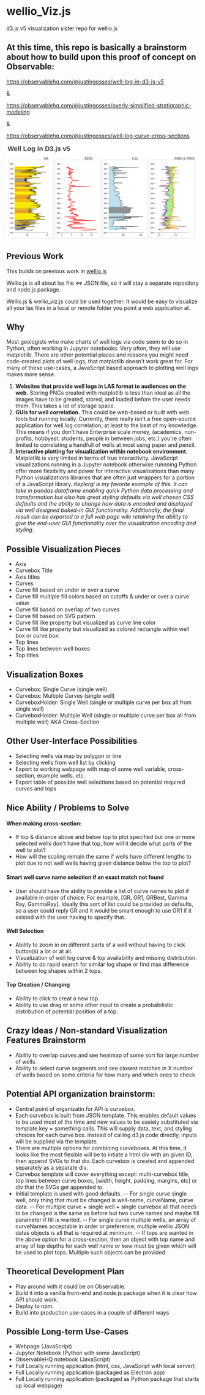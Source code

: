 # wellio_Viz.js
d3.js v5 visualization sister repo for wellio.js

## At this time, this repo is basically a brainstorm about how to build upon this proof of concept on Observable:
https://observablehq.com/@justingosses/well-log-in-d3-js-v5

&

https://observablehq.com/@justingosses/overly-simplified-stratigraphic-modeling

&

https://observablehq.com/@justingosses/well-log-curve-cross-sections


<a href="https://observablehq.com/@justingosses/well-log-in-d3-js-v5"><img src="well_log_screenshot.png"></a>

## Previous Work
This builds on previous work in <a href="https://github.com/JustinGOSSES/wellio.js">wellio.js</a>

Wellio.js is all about las file <=> JSON file, so it will stay a separate repository and node.js package.

Wellio.js & wellio_viz.js could be used together. It would be easy to visualize all your las files in a local or remote folder you point a web application at.

## Why

Most geologists who make charts of well logs via code seem to do so in Python, often working in Jupyter notebooks. Very often, they will use matplotlib. There are other potential places and reasons you might need code-created plots of well logs, that matplotlib doesn't work great for. For many of these use-cases, a JavaScript based approach to plotting well logs makes more sense.

1. <b>Websites that provide well logs in LAS format to audiences on the web.</b> Storing PNGs created with matplotlib is less than ideal as all the images have to be greated, stored, and loaded before the user needs them. This takes a lot of storage space.
2. <b>GUIs for well correlation.</b> This could be web-based or built with web tools but running locally. Currently, there really isn't a free open-source application for well log correlation, at least to the best of my knowledge. This means if you don't have Enterprise scale money, (academics, non-profits, hobbyest, students, people in between jobs, etc.) you're often limited to correlating a handfull of wells at most using paper and pencil. 
3. <b>Interactive plotting for visualization within notebook environment.</b> Matplotlib is very limited in terms of true interactivity. JavaScript visualizations running in a Jupyter notebook otherwise runnning Python offer more flexibility and power for interactive visualizations than many Python visualizations libraries that are often just wrappers for a portion of a JavaScript library. <i>Keplergl is my favorite example of this. It can take in pandas dataframe enabling quick Python data processing and transformation but also has great styling defaults via well chosen CSS defaults and the ability to change how data is encoded and displayed via well designed baked-in GUI functionality. Additionally, the final result can be exported to a full web page wile retaining the ability to give the end-user GUI functionality over the visualization encoding and styling.</i>



## Possible Visualization Pieces
- Axis
- Curvebox Title
- Axis titles
- Curves
- Curve fill based on under or over a curve 
- Curve fill multiple fill colors based on cutoffs & under or over a curve value
- Curve fill based on overlap of two curves
- Curve fill based on SVG pattern
- Curve fill like property but visualized as curve line color
- Curve fill like property but visualized as colored rectangle within well box or curve box.
- Top lines
- Top lines between well boxes
- Top titles

## Visualization Boxes
- Curvebox: Single Curve (single well)
- Curvebox: Multiple Curves (single well)
- CurveboxHolder: Single Well (single or multiple curve per box all from single well)
- CurveboxHolder: Multiple Well (single or multiple curve per box all from multiple well) AKA Cross-Section

## Other User-Interface Possibilities
- Selecting wells via map by polygon or line
- Selecting wells from well list by clicking
- Export to working webpage with map of some well variable, cross-section, example wells, etc. 
- Export table of possible well selections based on potential required curves and tops

## Nice Ability / Problems to Solve
#### When making cross-section:
- If top & distance above and below top to plot specified but one or more selected wells don't have that top, how will it decide what parts of the well to plot? 
- How will the scaling remain the same if wells have different lengths to plot due to not well wells having given distance below the top to plot?
#### Smart well curve name selection if an exact match not found
- User should have the ability to provide a list of curve names to plot if available in order of choice. For example, [GR, GR1, GRBest, Gamma Ray, GammaRay]. Ideally this sort of list could be provided as defaults, so a user could reply GR and it would be smart enough to use GR1 if it existed with the user having to specify that. 
#### Well Selection
- Ability to zoom in on different parts of a well without having to click button(s) a lot or at all. 
- Visualization of well log curve & top availability and missing distribution. 
- Ability to do rapid search for similar log shape or find max difference between log shapes within 2 tops. 
#### Top Creation / Changing
- Ability to click to creat a new top. 
- Ability to use drag or some other input to create a probabilistic distribution of potential position of a top. 


## Crazy Ideas / Non-standard Visualization Features Brainstorm
- Ability to overlap curves and see heatmap of some sort for large number of wells.
- Ability to select curve segments and see closest matches in X number of wells based on some criteria for how many and which ones to check

## Potential API organization brainstorm:
- Central point of organizatin for API is curvebox.
- Each curvebox is built from JSON template. This enables default values to be used most of the time and new values to be easiely substituted via template.key = something calls. This will supply data, text, and styling choices for each curve box. instead of calling d3.js code directly, inputs will be supplied via the template. 
- There are multiple options for combining curveboxes. At this time, it looks like the most flexible will be to intiate a html div with an given ID, then append SVGs to that div. Each curvebox is created and appended separately as a separate div. 
- Curvebox template will cover everything except: multi-curvebox title, top lines between curve boxes, [width, height, padding, margins, etc] or div that the SVGs get appended to. 
- Initial template is used with good defaults. 
  -- For single curve single well, only thing that must be changed is well-name, curveName, curve data. 
  -- For multiple curve + single well + single curvebox all that needs to be changed is the same as before but two curve names and maybe fill parameter if fill is wanted.
  -- For single curve multiple wells, an array of curveNames acceptable in order or preference, multiple wellio JSON datas objects is all that is required at minimum. 
  -- If tops are wanted in the above option for a cross-section, then an object with top name and array of top depths for each well name or `None` must be given which will be used to plot tops. Multiple such objects can be provided. 
  
  

## Theoretical Development Plan
- Play around with it could be on Observable. 
- Build it into a vanilla front-end and node.js package when it is clear how API should work.
- Deploy to npm. 
- Build into production use-cases in a couple of different ways

## Possible Long-term Use-Cases
- Webpage (JavaScript)
- Jupyter Notebook (Python with some JavaScript)
- ObservableHQ notebook (JavaScript)
- Full Locally running application (html, css, JavaScript with local server)
- Full Locally running application (packaged as Electron app)
- Full Locally running application (packaged as Python package that starts up local webpage)

